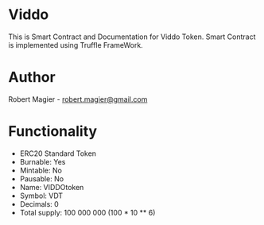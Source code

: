 # Viddo

This is Smart Contract and Documentation for Viddo Token.
Smart Contract is implemented using Truffle FrameWork.

# Author
Robert Magier - robert.magier@gmail.com

# Functionality
* ERC20 Standard Token
* Burnable: Yes
* Mintable: No
* Pausable: No
* Name: VIDDOtoken
* Symbol: VDT
* Decimals: 0
* Total supply: 100 000 000 (100 \* 10 \*\* 6)
